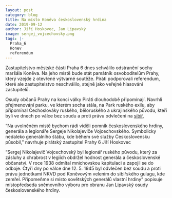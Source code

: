 ```yaml
---
layout: post
category: blog
title: Na místo Koněva československý hrdina
date: 2019-09-12
author: Jiří Hoskovec, Jan Lipavský
image: sergej_vojcechovsky.png
tags: |-
  Praha_6	
  Konev
  referendum
---
```

Zastupitelstvo městské části Praha 6 dnes schválilo odstranění sochy maršála Koněva. Na jeho místě bude stát památník osvoboditelům Prahy, který vzejde z otevřené výtvarné soutěže. Piráti podporovali referendum, které ale zastupitelstvo neschválilo, stejně jako veřejné hlasování zastupitelů.

Osudy občanů Prahy na konci války Piráti dlouhodobě připomínají. Navrhli přejmenování parku, ve kterém socha stála, na Park ruského exilu, aby připomínal Čechoslováky ruského, běloruského a ukrajinského původu, kteří byli ve dnech po válce bez soudu a proti právu odvlečeni na [sibiř](https://www.piratskelisty.cz/clanek-2382-nezapominejme-na-zlocinne-odvleceni-nasich-obcanu-do-gulagu-pirati-prahy-6-chteji-park-ruskeho-exilu),

“Na uvolněném místě bychom rádi viděli pomník československého hrdiny, generála a legionáře Sergeje Nikolajeviče Vojcechovského. Symbolicky nedaleko generálního štábu, kde během své služby Československu působil,” navrhuje pirátský zastupitel Prahy 6 Jiří Hoskovec

“Sergej Nikolajevič Vojcechovský byl legionář ruského původu, který za zásluhy a chrabrost v legiích obdržel hodnost generála a československé občanství. V roce 1938 odmítal mnichovskou kapitulaci a zapojil se do odboje. Čtyři dny po válce dne 12. 5. 1945 byl odvlečen bez soudu a proti právu jednotkami NKVD pod Koněvovým velením do sibiřského gulagu, kde zemřel. Připomeňme si místo sovětských generálů vlastní hrdiny” popisuje místopředseda sněmovního výboru pro obranu Jan Lipavský osudy československého hrdiny.
